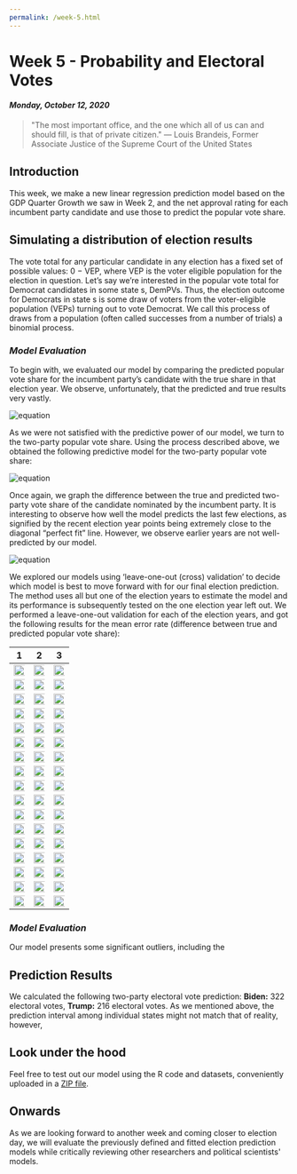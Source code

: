 ```yaml
---
permalink: /week-5.html
---
```


# **Week 5 - Probability and Electoral Votes**
#### ***Monday, October 12, 2020***

> "The most important office, and the one which all of us can and should fill, is that of private citizen."
― Louis Brandeis, Former Associate Justice of the Supreme Court of the United States

## **Introduction**
This week, we make a new linear regression prediction model based on the GDP Quarter Growth we saw in Week 2, and the net approval rating for each incumbent party candidate and use those to predict the popular vote share.

## **Simulating a distribution of election results**
The vote total for any particular candidate in any election has a fixed set of
possible values: 0 − VEP, where VEP is the voter eligible population for the
election in question. Let’s say we’re interested in the popular vote total for
Democrat candidates in some state s, DemPVs. Thus, the election outcome for
Democrats in state s is some draw of voters from the voter-eligible population
(VEPs) turning out to vote Democrat. We call this process of draws from a population (often called successes from a number of trials) a binomial process.


### _Model Evaluation_

To begin with, we evaluated our model by comparing the predicted popular vote share for the incumbent party’s candidate with the true share in that election year. We observe, unfortunately, that the predicted and true results very vastly.

![equation](/graph1.png)

As we were not satisfied with the predictive power of our model, we turn to the two-party popular vote share. Using the process described above, we obtained the following predictive model for the two-party popular vote share:

![equation](/eqw4.png)

Once again, we graph the difference between the true and predicted two-party vote share of the candidate nominated by the incumbent party. It is interesting to observe how well the model predicts the last few elections, as signified by the recent election year points being extremely close to the diagonal “perfect fit” line. However, we observe earlier years are not well-predicted by our model. 

![equation](/graph2.png)

We explored our models using ‘leave-one-out (cross) validation’ to decide which model is best to move forward with for our final election prediction. The method uses all but one of the election years to estimate the model and its performance is subsequently tested on the one election year left out. We performed a leave-one-out validation for each of the election years, and got the following results for the mean error rate (difference between true and predicted popular vote share):

1 | 2 | 3 |
:-------------------------:|:-------------------------:|:-------------------------:
<img src="/state_plot2.png" width="300%"> | <img src="/state_plot3.png" width="300%">  | <img src="/state_plot4.png" width="300%">  |
<img src="/state_plot5.png" width="300%"> | <img src="/state_plot6.png" width="300%">  | <img src="/state_plot7.png" width="300%">  |
<img src="/state_plot8.png" width="300%"> | <img src="/state_plot9.png" width="300%">  | <img src="/state_plot10.png" width="300%">  |
<img src="/state_plot11.png" width="300%"> | <img src="/state_plot12.png" width="300%">  | <img src="/state_plot13.png" width="300%">  |
<img src="/state_plot14.png" width="300%"> | <img src="/state_plot15.png" width="300%">  | <img src="/state_plot16.png" width="300%">  |
<img src="/state_plot17.png" width="300%"> | <img src="/state_plot18.png" width="300%">  | <img src="/state_plot19.png" width="300%">  |
<img src="/state_plot20.png" width="300%"> | <img src="/state_plot21.png" width="300%">  | <img src="/state_plot22.png" width="300%">  |
<img src="/state_plot23.png" width="300%"> | <img src="/state_plot24.png" width="300%">  | <img src="/state_plot25.png" width="300%">  |
<img src="/state_plot26.png" width="300%"> | <img src="/state_plot27.png" width="300%">  | <img src="/state_plot28.png" width="300%">  |
<img src="/state_plot29.png" width="300%"> | <img src="/state_plot30.png" width="300%">  | <img src="/state_plot31.png" width="300%">  |
<img src="/state_plot32.png" width="300%"> | <img src="/state_plot33.png" width="300%">  | <img src="/state_plot34.png" width="300%">  |
<img src="/state_plot35.png" width="300%"> | <img src="/state_plot36.png" width="300%">  | <img src="/state_plot37.png" width="300%">  |
<img src="/state_plot38.png" width="300%"> | <img src="/state_plot39.png" width="300%">  | <img src="/state_plot40.png" width="300%">  |
<img src="/state_plot41.png" width="300%"> | <img src="/state_plot42.png" width="300%">  | <img src="/state_plot43.png" width="300%">  |
<img src="/state_plot44.png" width="300%"> | <img src="/state_plot45.png" width="300%">  | <img src="/state_plot46.png" width="300%">  |
<img src="/state_plot47.png" width="300%"> | <img src="/state_plot48.png" width="300%">  | <img src="/state_plot49.png" width="300%">  |
<img src="/state_plot50.png" width="300%"> | <img src="/state_plot51.png" width="300%">  | <img src="/state_plot52.png" width="300%">  |

### _Model Evaluation_
Our model presents some significant outliers, including the 

## **Prediction Results**
We calculated the following two-party electoral vote prediction: **Biden:** 322 electoral votes, **Trump:** 216 electoral votes. As we mentioned above, the prediction interval among individual states might not match that of reality, however, 

## **Look under the hood**
Feel free to test out our model using the R code and datasets, conveniently uploaded in a [ZIP file](/week-5.zip).

## **Onwards**
As we are looking forward to another week and coming closer to election day, we will evaluate the previously defined and fitted election prediction models while critically reviewing other researchers and political scientists' models.
